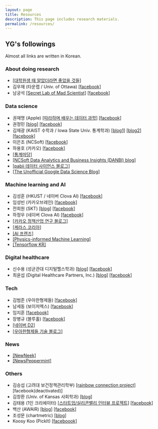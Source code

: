 ```yaml
---
layout: page
title: Resources
description: This page includes research materials.
permalink: /resources/
---
```



## YG's followings

Almost all links are written in Korean.

### About doing research

* [[대학원생 때 알았더라면 좋았을 것들]](http://gradschoolstory.net/)
* 김우재 (타운랩 / Univ. of Ottawa) [[facebook]](https://www.facebook.com/heterosis.kim)
* 남궁석 [[Secret Lab of Mad Scientist]](https://www.facebook.com/madscietistwordpress) [[facebook]](https://www.facebook.com/suk.namgoong) 


### Data science

* 권재명 (Apple) [[따라하며 배우는 데이터 과학]](https://www.facebook.com/dataninja.me) [[facebook]](https://www.facebook.com/jaimie.kwon) 
* 권정민 [[blog]](https://cojette.github.io/) [[facebook]](https://www.facebook.com/cojette)
* 김재광 (KAIST 수학과 / Iowa State Univ. 통계학과) [[blog1]](http://jaekwangkim.com/) [[blog2]](https://blog.naver.com/kim00020) [[facebook]](https://www.facebook.com/jaekwang.kim.125)
* 이은조 (NCSoft) [[facebook]](https://www.facebook.com/lee.eunjo.3)
* 하용호 (카카오) [[facebook]](https://www.facebook.com/yonghosee)
* [[통계마당]](https://www.facebook.com/groups/632755063474501/)
* [[NCSoft Data Analytics and Business Insights (DANBI) blog]](https://danbi-ncsoft.github.io/)
* [[pabii 데이터 사이언스 블로그]](https://blog.pabii.co/)
* [[The Unofficial Google Data Science Blog]](http://www.unofficialgoogledatascience.com/)

### Machine learning and AI

* 김성훈 (HKUST / 네이버 Clova AI) [[facebook]](https://www.facebook.com/hunkims)
* 임성빈 (카카오브레인) [[facebook]](https://www.facebook.com/sungbin87)
* 전희원 (SKT) [[blog]](http://freesearch.pe.kr/) [[facebook]](https://www.facebook.com/gogamza)
* 하정우 (네이버 Clova AI) [[facebook]](https://www.facebook.com/jungwoo.ha.921)
* [[카카오 정책산업 연구 블로그]](https://brunch.co.kr/@kakao-it#articles)
* [[케라스 코리아]](https://www.facebook.com/groups/KerasKorea/)
* [[AI 프렌즈]](https://www.facebook.com/groups/aifriend/)
* [[Physics-informed Machine Learning]](https://www.facebook.com/groups/PIMLKorea/)
* [[Tensorflow KR]](https://www.facebook.com/groups/TensorFlowKR/)


### Digital healthcare

* 신수용 (성균관대 디지털헬스학과) [[blog]](https://sooyongshin.wordpress.com/) [[facebook]](https://www.facebook.com/sooyong.shin.3)
* 최윤섭 (Digital Healthcare Partners, Inc.) [[blog]](www.yoonsupchoi.com
) [[facebook]](https://www.facebook.com/yoonsup.choi)


### Tech

* 김범준 (우아한형제들) [[facebook]](https://www.facebook.com/bomjun.kim)
* 남세동 (보이저엑스) [[facebook]](https://www.facebook.com/dgtgrade)
* 임지훈 [[facebook]](https://www.facebook.com/jihoonrim)
* 장병규 (블루홀) [[facebook]](https://www.facebook.com/byunggyu.chang)
* [[네이버 D2]](https://d2.naver.com/home)
* [[우아한형제들 기술 블로그]](http://woowabros.github.io/)


### News

* [[NewNeek]](https://newneek.co)
* [[NewsPeppermint]](http://newspeppermint.com)

### Others

* 김승섭 (고려대 보건정책관리학부) [[rainbow connection project]](https://www.rainbowconnection.kr/) [facebook(deactivated)]
* 김창환 (Univ. of Kansas 사회학과) [[blog]](https://sovidence.tistory.com/)
* 김태용 (1인 크리에이터) [[스타트업/실리콘밸리 인터뷰 프로젝트]](https://www.facebook.com/tyzapzi) [[facebook]](https://www.facebook.com/taeyong.kim.980)
* 백산 (AWAIR) [[blog]](https://sanbaek.com/) [[facebook]](https://www.facebook.com/profile.php?id=100001623975844) 
* 조성문 (chartmetric) [[blog]](https://sungmooncho.com/)
* Koosy Koo (PickIt) [[faceboook]](https://www.facebook.com/Koosyong)







